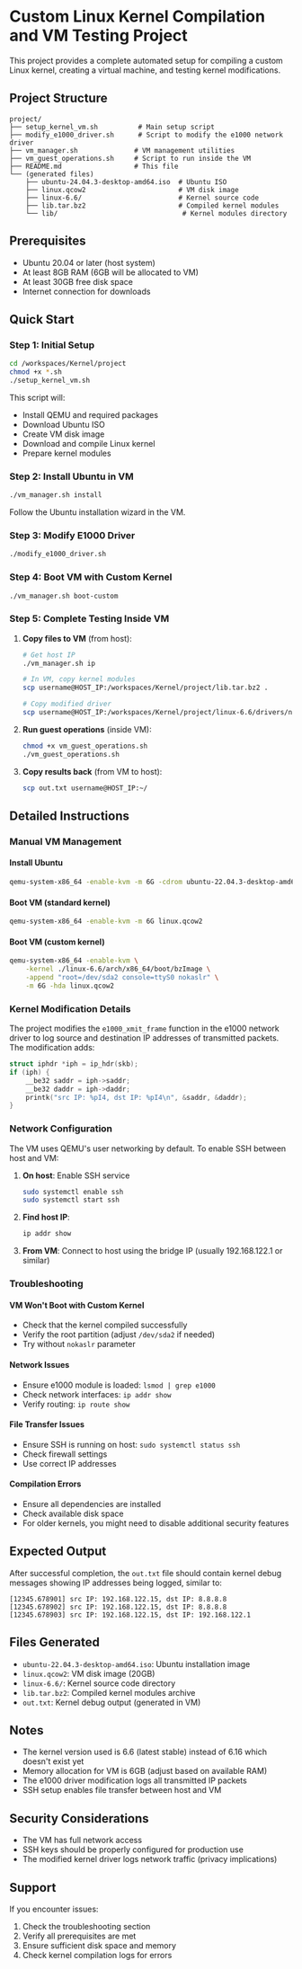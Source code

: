 # Custom Linux Kernel Compilation and VM Testing Project

This project provides a complete automated setup for compiling a custom Linux kernel, creating a virtual machine, and testing kernel modifications.

## Project Structure

```
project/
├── setup_kernel_vm.sh          # Main setup script
├── modify_e1000_driver.sh      # Script to modify the e1000 network driver
├── vm_manager.sh              # VM management utilities
├── vm_guest_operations.sh     # Script to run inside the VM
├── README.md                  # This file
└── (generated files)
    ├── ubuntu-24.04.3-desktop-amd64.iso  # Ubuntu ISO
    ├── linux.qcow2                       # VM disk image
    ├── linux-6.6/                        # Kernel source code
    ├── lib.tar.bz2                       # Compiled kernel modules
    └── lib/                               # Kernel modules directory
```

## Prerequisites

- Ubuntu 20.04 or later (host system)
- At least 8GB RAM (6GB will be allocated to VM)
- At least 30GB free disk space
- Internet connection for downloads

## Quick Start

### Step 1: Initial Setup
```bash
cd /workspaces/Kernel/project
chmod +x *.sh
./setup_kernel_vm.sh
```

This script will:
- Install QEMU and required packages
- Download Ubuntu ISO
- Create VM disk image
- Download and compile Linux kernel
- Prepare kernel modules

### Step 2: Install Ubuntu in VM
```bash
./vm_manager.sh install
```
Follow the Ubuntu installation wizard in the VM.

### Step 3: Modify E1000 Driver
```bash
./modify_e1000_driver.sh
```

### Step 4: Boot VM with Custom Kernel
```bash
./vm_manager.sh boot-custom
```

### Step 5: Complete Testing Inside VM

1. **Copy files to VM** (from host):
   ```bash
   # Get host IP
   ./vm_manager.sh ip
   
   # In VM, copy kernel modules
   scp username@HOST_IP:/workspaces/Kernel/project/lib.tar.bz2 .
   
   # Copy modified driver
   scp username@HOST_IP:/workspaces/Kernel/project/linux-6.6/drivers/net/ethernet/intel/e1000/e1000.ko .
   ```

2. **Run guest operations** (inside VM):
   ```bash
   chmod +x vm_guest_operations.sh
   ./vm_guest_operations.sh
   ```

3. **Copy results back** (from VM to host):
   ```bash
   scp out.txt username@HOST_IP:~/
   ```

## Detailed Instructions

### Manual VM Management

#### Install Ubuntu
```bash
qemu-system-x86_64 -enable-kvm -m 6G -cdrom ubuntu-22.04.3-desktop-amd64.iso -boot d linux.qcow2
```

#### Boot VM (standard kernel)
```bash
qemu-system-x86_64 -enable-kvm -m 6G linux.qcow2
```

#### Boot VM (custom kernel)
```bash
qemu-system-x86_64 -enable-kvm \
    -kernel ./linux-6.6/arch/x86_64/boot/bzImage \
    -append "root=/dev/sda2 console=ttyS0 nokaslr" \
    -m 6G -hda linux.qcow2
```

### Kernel Modification Details

The project modifies the `e1000_xmit_frame` function in the e1000 network driver to log source and destination IP addresses of transmitted packets. The modification adds:

```c
struct iphdr *iph = ip_hdr(skb);
if (iph) {
    __be32 saddr = iph->saddr;
    __be32 daddr = iph->daddr;
    printk("src IP: %pI4, dst IP: %pI4\n", &saddr, &daddr);
}
```

### Network Configuration

The VM uses QEMU's user networking by default. To enable SSH between host and VM:

1. **On host**: Enable SSH service
   ```bash
   sudo systemctl enable ssh
   sudo systemctl start ssh
   ```

2. **Find host IP**:
   ```bash
   ip addr show
   ```

3. **From VM**: Connect to host using the bridge IP (usually 192.168.122.1 or similar)

### Troubleshooting

#### VM Won't Boot with Custom Kernel
- Check that the kernel compiled successfully
- Verify the root partition (adjust `/dev/sda2` if needed)
- Try without `nokaslr` parameter

#### Network Issues
- Ensure e1000 module is loaded: `lsmod | grep e1000`
- Check network interfaces: `ip addr show`
- Verify routing: `ip route show`

#### File Transfer Issues
- Ensure SSH is running on host: `sudo systemctl status ssh`
- Check firewall settings
- Use correct IP addresses

#### Compilation Errors
- Ensure all dependencies are installed
- Check available disk space
- For older kernels, you might need to disable additional security features

## Expected Output

After successful completion, the `out.txt` file should contain kernel debug messages showing IP addresses being logged, similar to:

```
[12345.678901] src IP: 192.168.122.15, dst IP: 8.8.8.8
[12345.678902] src IP: 192.168.122.15, dst IP: 8.8.8.8
[12345.678903] src IP: 192.168.122.15, dst IP: 192.168.122.1
```

## Files Generated

- `ubuntu-22.04.3-desktop-amd64.iso`: Ubuntu installation image
- `linux.qcow2`: VM disk image (20GB)
- `linux-6.6/`: Kernel source code directory
- `lib.tar.bz2`: Compiled kernel modules archive
- `out.txt`: Kernel debug output (generated in VM)

## Notes

- The kernel version used is 6.6 (latest stable) instead of 6.16 which doesn't exist yet
- Memory allocation for VM is 6GB (adjust based on available RAM)
- The e1000 driver modification logs all transmitted IP packets
- SSH setup enables file transfer between host and VM

## Security Considerations

- The VM has full network access
- SSH keys should be properly configured for production use
- The modified kernel driver logs network traffic (privacy implications)

## Support

If you encounter issues:
1. Check the troubleshooting section
2. Verify all prerequisites are met
3. Ensure sufficient disk space and memory
4. Check kernel compilation logs for errors
